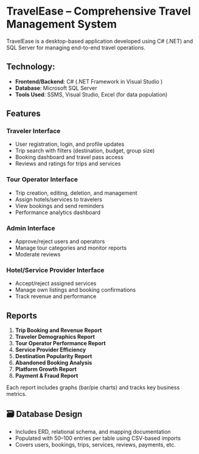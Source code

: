# TravelEase – Comprehensive Travel Management System

TravelEase is a desktop-based application developed using C# (.NET) and SQL Server for managing end-to-end travel operations. 

## Technology:

- **Frontend/Backend**: C# (.NET Framework in Visual Studio )
- **Database**: Microsoft SQL Server
- **Tools Used**: SSMS, Visual Studio, Excel (for data population)

## Features

###  Traveler Interface
- User registration, login, and profile updates
- Trip search with filters (destination, budget, group size)
- Booking dashboard and travel pass access
- Reviews and ratings for trips and services

###  Tour Operator Interface
- Trip creation, editing, deletion, and management
- Assign hotels/services to travelers
- View bookings and send reminders
- Performance analytics dashboard

###  Admin Interface
- Approve/reject users and operators
- Manage tour categories and monitor reports
- Moderate reviews

### Hotel/Service Provider Interface
- Accept/reject assigned services
- Manage own listings and booking confirmations
- Track revenue and performance

## Reports

1. **Trip Booking and Revenue Report**
2. **Traveler Demographics Report**
3. **Tour Operator Performance Report**
4. **Service Provider Efficiency**
5. **Destination Popularity Report**
6. **Abandoned Booking Analysis**
7. **Platform Growth Report**
8. **Payment & Fraud Report**

Each report includes graphs (bar/pie charts) and tracks key business metrics.

## 🗃️ Database Design

- Includes ERD, relational schema, and mapping documentation
- Populated with 50–100 entries per table using CSV-based imports
- Covers users, bookings, trips, services, reviews, payments, etc.




